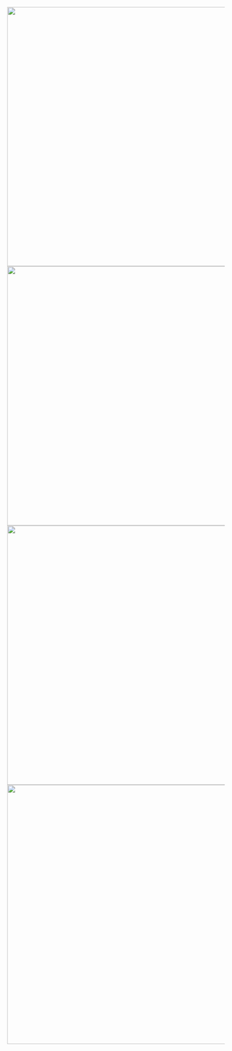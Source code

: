 <p>
  <img src="https://github.com/Ponik90/exam/assets/156168435/09f74c23-0893-4e0c-918e-1d42f3bc063b" height="600" widht="300">
  <img src="https://github.com/Ponik90/exam/assets/156168435/4141fbe4-17cc-47e1-be81-10ad78f38bb9" height="600" widht="300">
  <img src="https://github.com/Ponik90/exam/assets/156168435/60ac0eaf-6069-40a5-919e-7fce4ff566a1" height="600" widht="300">
  <img src="https://github.com/Ponik90/exam/assets/156168435/bdebc884-9c2c-466c-a5a5-71ef48fc95df" height="600" widht="300">
</p>
